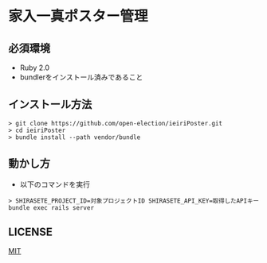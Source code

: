 家入一真ポスター管理
===========


必須環境
--------

- Ruby 2.0
- bundlerをインストール済みであること

インストール方法
----------------

```
> git clone https://github.com/open-election/ieiriPoster.git
> cd ieiriPoster
> bundle install --path vendor/bundle
```

動かし方
--------

- 以下のコマンドを実行

```
> SHIRASETE_PROJECT_ID=対象プロジェクトID SHIRASETE_API_KEY=取得したAPIキー bundle exec rails server
```


LICENSE
-------

[MIT](http://opensource.org/licenses/MIT)
